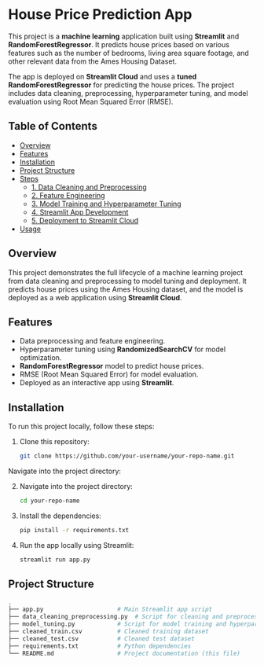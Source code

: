 # House Price Prediction App

This project is a **machine learning** application built using **Streamlit** and **RandomForestRegressor**. It predicts house prices based on various features such as the number of bedrooms, living area square footage, and other relevant data from the Ames Housing Dataset.

The app is deployed on **Streamlit Cloud** and uses a **tuned RandomForestRegressor** for predicting the house prices. The project includes data cleaning, preprocessing, hyperparameter tuning, and model evaluation using Root Mean Squared Error (RMSE).

## Table of Contents
- [Overview](#overview)
- [Features](#features)
- [Installation](#installation)
- [Project Structure](#project-structure)
- [Steps](#steps)
  - [1. Data Cleaning and Preprocessing](#1-data-cleaning-and-preprocessing)
  - [2. Feature Engineering](#2-feature-engineering)
  - [3. Model Training and Hyperparameter Tuning](#3-model-training-and-hyperparameter-tuning)
  - [4. Streamlit App Development](#4-streamlit-app-development)
  - [5. Deployment to Streamlit Cloud](#5-deployment-to-streamlit-cloud)
- [Usage](#usage)

## Overview

This project demonstrates the full lifecycle of a machine learning project from data cleaning and preprocessing to model tuning and deployment. It predicts house prices using the Ames Housing dataset, and the model is deployed as a web application using **Streamlit Cloud**.

## Features

- Data preprocessing and feature engineering.
- Hyperparameter tuning using **RandomizedSearchCV** for model optimization.
- **RandomForestRegressor** model to predict house prices.
- RMSE (Root Mean Squared Error) for model evaluation.
- Deployed as an interactive app using **Streamlit**.

## Installation

To run this project locally, follow these steps:

1. Clone this repository:

   ```bash
   git clone https://github.com/your-username/your-repo-name.git

  Navigate into the project directory:

2. Navigate into the project directory:
    ```bash
    cd your-repo-name
3. Install the dependencies:
    ```bash
    pip install -r requirements.txt
    
4. Run the app locally using Streamlit:
    ```bash
    streamlit run app.py


  ## Project Structure 
   ```bash
  .
  ├── app.py                     # Main Streamlit app script
  ├── data_cleaning_preprocessing.py  # Script for cleaning and preprocessing the data
  ├── model_tuning.py            # Script for model training and hyperparameter tuning
  ├── cleaned_train.csv          # Cleaned training dataset
  ├── cleaned_test.csv           # Cleaned test dataset
  ├── requirements.txt           # Python dependencies
  └── README.md                  # Project documentation (this file)







